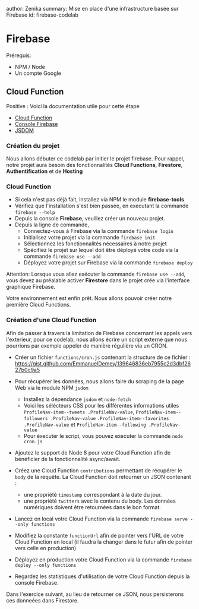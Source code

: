 author: Zenika
summary: Mise en place d'une infrastructure basée sur Firebase
id: firebase-codelab

# Firebase

Prérequis:

- NPM / Node
- Un compte Google

## Cloud Function

Positive
: Voici la documentation utile pour cette étape

- [Cloud Function ](https://firebase.google.com/docs/functions/)
- [Console Firebase](https://console.firebase.google.com)
- [JSDOM](https://www.npmjs.com/package/jsdom)

### Création du projet

Nous allons débuter ce codelab par initier le projet firebase. Pour rappel, notre projet aura besoin des fonctionnalités **Cloud Functions**, **Firestore**, **Authentification** et de **Hosting**

### Cloud Function

- Si cela n'est pas dèjà fait, installez via NPM le module **firebase-tools**
- Vérifiez que l'installation s'est bien passée, en executant la commande `firebase --help`
- Depuis la console **Firebase**, veuillez créer un nouveau projet.
- Depuis la ligne de commande,
  - Connectez-vous à Firebase via la commande `firebase login`
  - Initialisez votre projet via la commande `firebase init`
  - Sélectionnez les fonctionnalités nécessaires à notre projet
  - Spécifiez le projet sur lequel doit être déployé votre code via la commande `firebase use --add`
  - Déployez votre projet sur Firebase via la commande `firebase deploy`

Attention: Lorsque vous allez exécuter la commande `firebase use --add`, vous devez au préalable activer **Firestore** dans le projet crée via l'interface graphique Firebase.

Votre environnement est enfin prêt. Nous allons pouvoir créer notre première Cloud Functions.

### Création d'une Cloud Function

Afin de passer à travers la limitation de Firebase concernant les appels vers l'exterieur, pour ce codelab, nous allons écrire un script externe que nous pourrions par exemple appeler de manière régulière via un CRON.

- Créer un fichier `functions/cron.js` contenant la structure de ce fichier : https://gist.github.com/EmmanuelDemey/139646836eb7955c2d3dbf2627b0c9a5
- Pour récupérer les données, nous allons faire du scraping de la page Web via le module NPM `jsdom`

  - Installez la dépendance `jsdom` et `node-fetch`
  - Voici les sélécteurs CSS pour les différentes informations utiles `ProfileNav-item--tweets .ProfileNav-value`, `ProfileNav-item--followers .ProfileNav-value` `.ProfileNav-item--favorites .ProfileNav-value` et `ProfileNav-item--following .ProfileNav-value`
  - Pour éxecuter le script, vous pouvez executer la commande `node cron.js`

- Ajoutez le support de Node 8 pour votre Cloud Function afin de bénéficier de la fonctionnalité async/await.
- Créez une Cloud Function `contributions` permettant de récupérer le `body` de la requête. La Cloud Function doit retourner un JSON contenant :
  - une propriété `timestamp` correspondant à la date du jour.
  - une propriété `twitters` avec le contenu du body. Les données numériques doivent être retournées dans le bon format.
- Lancez en local votre Cloud Function via la commande `firebase serve --only functions`
- Modifiez la constante `functionUrl` afin de pointer vers l'URL de votre Cloud Function en local (il faudra la changer dans le futur afin de pointer vers celle en production)
- Déployez en production votre Cloud Function via la commande `firebase deploy --only functions`
- Regardez les statistiques d'utilisation de votre Cloud Function depuis la console Firebase.

Dans l'exercice suivant, au lieu de retourner ce JSON, nous persisterons ces donneées dans Firestore.
